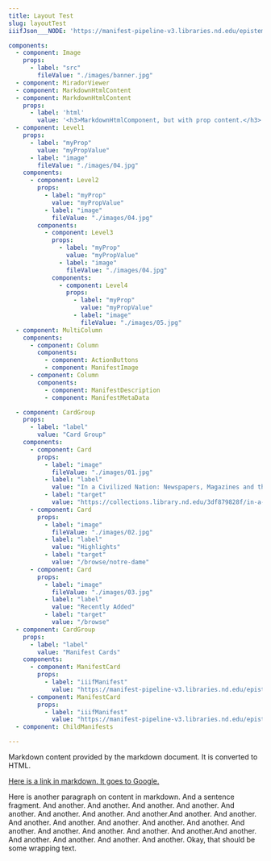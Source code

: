 ```yaml
---
title: Layout Test
slug: layoutTest
iiifJson___NODE: 'https://manifest-pipeline-v3.libraries.nd.edu/epistemological-letters-issue-1/manifest'

components:
  - component: Image
    props:
      - label: "src"
        fileValue: "./images/banner.jpg"
  - component: MiradorViewer
  - component: MarkdownHtmlContent
  - component: MarkdownHtmlContent
    props:
      - label: 'html'
        value: '<h3>MarkdownHtmlComponent, but with prop content.</h3>'
  - component: Level1
    props:
      - label: "myProp"
        value: "myPropValue"
      - label: "image"
        fileValue: "./images/04.jpg"
    components:
      - component: Level2
        props:
          - label: "myProp"
            value: "myPropValue"
          - label: "image"
            fileValue: "./images/04.jpg"
        components:
          - component: Level3
            props:
              - label: "myProp"
                value: "myPropValue"
              - label: "image"
                fileValue: "./images/04.jpg"
            components:
              - component: Level4
                props:
                  - label: "myProp"
                    value: "myPropValue"
                  - label: "image"
                    fileValue: "./images/05.jpg"
  - component: MultiColumn
    components:
      - component: Column
        components:
          - component: ActionButtons
          - component: ManifestImage
      - component: Column
        components:
          - component: ManifestDescription
          - component: ManifestMetaData

  - component: CardGroup
    props:
      - label: "label"
        value: "Card Group"
    components:
      - component: Card
        props:
          - label: "image"
            fileValue: "./images/01.jpg"
          - label: "label"
            value: "In a Civilized Nation: Newspapers, Magazines and the Print Revolution in the 19th-Century Peru"
          - label: "target"
            value: "https://collections.library.nd.edu/3df879828f/in-a-civilized-nation"
      - component: Card
        props:
          - label: "image"
            fileValue: "./images/02.jpg"
          - label: "label"
            value: "Highlights"
          - label: "target"
            value: "/browse/notre-dame"
      - component: Card
        props:
          - label: "image"
            fileValue: "./images/03.jpg"
          - label: "label"
            value: "Recently Added"
          - label: "target"
            value: "/browse"
  - component: CardGroup
    props:
      - label: "label"
        value: "Manifest Cards"
    components:
      - component: ManifestCard
        props:
          - label: "iiifManifest"
            value: "https://manifest-pipeline-v3.libraries.nd.edu/epistemological-letters-issue-2/manifest"
      - component: ManifestCard
        props:
          - label: "iiifManifest"
            value: "https://manifest-pipeline-v3.libraries.nd.edu/epistemological-letters-issue-3/manifest"
  - component: ChildManifests

---
```

Markdown content provided by the markdown document. It is converted to HTML.

[Here is a link in markdown. It goes to Google.](http://google.com)

Here is another paragraph on content in markdown. And a sentence fragment. And another. And another. And another. And another. And another. And another. And another. And another.And another. And another. And another. And another. And another. And another. And another. And another. And another. And another. And another. And another.And another. And another. And another. And another. And another. Okay, that should be some wrapping text.
